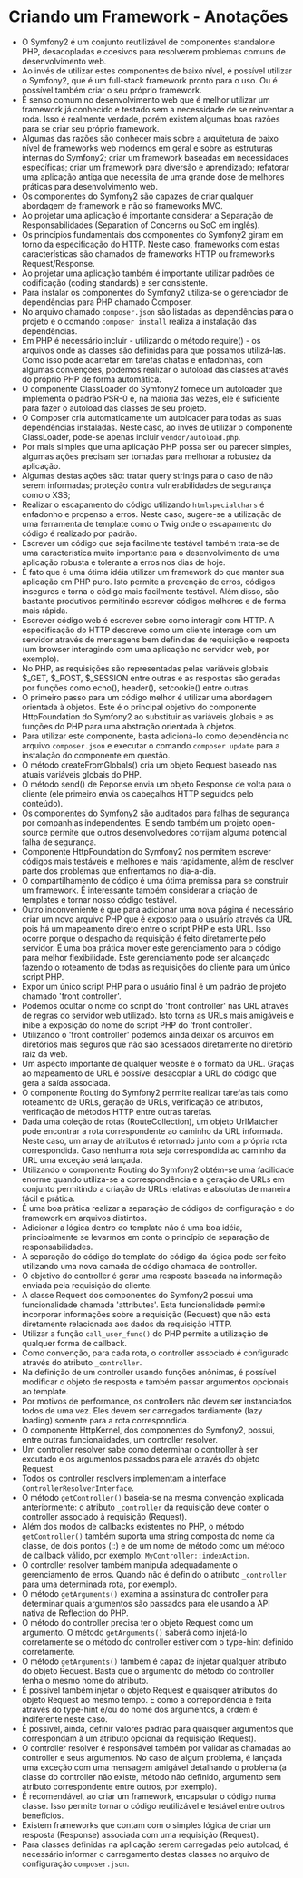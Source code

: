 Criando um Framework - Anotações
================================

* O Symfony2 é um conjunto reutilizável de componentes standalone PHP, desacopladas e coesivos para resolverem problemas comuns de desenvolvimento web.
* Ao invés de utilizar estes componentes de baixo nível, é possível utilizar o Symfony2, que é um full-stack framework pronto para o uso. Ou é possível também criar o seu próprio framework.
* É senso comum no desenvolvimento web que é melhor utilizar um framework já conhecido e testado sem a necessidade de se reinventar a roda. Isso é realmente verdade, porém existem algumas boas razões para se criar seu próprio framework.
* Algumas das razões são conhecer mais sobre a arquitetura de baixo nível de frameworks web modernos em geral e sobre as estruturas internas do Symfony2; criar um framework baseadas em necessidades específicas; criar um framework para diversão e aprendizado; refatorar uma aplicação antiga que necessita de uma grande dose de melhores práticas para desenvolvimento web.
* Os componentes do Symfony2 são capazes de criar qualquer abordagem de framework e não só frameworks MVC.
* Ao projetar uma aplicação é importante considerar a Separação de Responsabilidades (Separation of Concerns ou SoC em inglês).
* Os princípios fundamentais dos componentes do Symfony2 giram em torno da especificação do HTTP. Neste caso, frameworks com estas características são chamados de frameworks HTTP ou frameworks Request/Response.
* Ao projetar uma aplicação também é importante utilizar padrões de codificação (coding standards) e ser consistente.
* Para instalar os componentes do Symfony2 utiliza-se o gerenciador de dependências para PHP chamado Composer.
* No arquivo chamado `composer.json` são listadas as dependências para o projeto e o comando `composer install` realiza a instalação das dependências.
* Em PHP é necessário incluir - utilizando o método require() - os arquivos onde as classes são definidas para que possamos utilizá-las. Como isso pode acarretar em tarefas chatas e enfadonhas, com algumas convenções, podemos realizar o autoload das classes através do próprio PHP de forma automática.
* O componente ClassLoader do Symfony2 fornece um autoloader que implementa o padrão PSR-0 e, na maioria das vezes, ele é suficiente para fazer o autoload das classes de seu projeto.
* O Composer cria automaticamente um autoloader para todas as suas dependências instaladas. Neste caso, ao invés de utilizar o componente ClassLoader, pode-se apenas incluir `vendor/autoload.php`.
* Por mais simples que uma aplicação PHP possa ser ou parecer simples, algumas ações precisam ser tomadas para melhorar a robustez da aplicação.
* Algumas destas ações são: tratar query strings para o caso de não serem informadas; proteção contra vulnerabilidades de segurança como o XSS;
* Realizar o escapamento do código utilizando `htmlspecialchars` é enfadonho e propenso a erros. Neste caso, sugere-se a utilização de uma ferramenta de template como o Twig onde o escapamento do código é realizado por padrão.
* Escrever um código que seja facilmente testável também trata-se de uma característica muito importante para o desenvolvimento de uma aplicação robusta e tolerante a erros nos dias de hoje.
* É fato que é uma ótima idéia utilizar um framework do que manter sua aplicação em PHP puro. Isto permite a prevenção de erros, códigos inseguros e torna o código mais facilmente testável. Além disso, são bastante produtivos permitindo escrever códigos melhores e de forma mais rápida.
* Escrever código web é escrever sobre como interagir com HTTP. A especificação do HTTP descreve como um cliente interage com um servidor através de mensagens bem definidas de requisição e resposta (um browser interagindo com uma aplicação no servidor web, por exemplo).
* No PHP, as requisições são representadas pelas variáveis globais $_GET, $_POST, $_SESSION entre outras e as respostas são geradas por funções como echo(), header(), setcookie() entre outras.
* O primeiro passo para um código melhor é utilizar uma abordagem orientada à objetos. Este é o principal objetivo do componente HttpFoundation do Symfony2 ao substituir as variáveis globais e as funções do PHP para uma abstração orientada à objetos.
* Para utilizar este componente, basta adicioná-lo como dependência no arquivo `composer.json` e executar o comando `composer update` para a instalação do componente em questão.
* O método createFromGlobals() cria um objeto Request baseado nas atuais variáveis globais do PHP.
* O método send() de Reponse envia um objeto Response de volta para o cliente (ele primeiro envia os cabeçalhos HTTP seguidos pelo conteúdo).
* Os componentes do Symfony2 são auditados para falhas de segurança por companhias independentes. E sendo também um projeto open-source permite que outros desenvolvedores corrijam alguma potencial falha de segurança.
* Componente HttpFoundation do Symfony2 nos permitem escrever códigos mais testáveis e melhores e mais rapidamente, além de resolver parte dos problemas que enfrentamos no dia-a-dia.
* O compartilhamento de código é uma ótima premissa para se construir um framework. É interessante também considerar a criação de templates e tornar nosso código testável.
* Outro inconveniente é que para adicionar uma nova página é necessário criar um novo arquivo PHP que é exposto para o usuário através da URL pois há um mapeamento direto entre o script PHP e esta URL. Isso ocorre porque o despacho da requisição é feito diretamente pelo servidor. É uma boa prática mover este gerenciamento para o código para melhor flexibilidade. Este gerenciamento pode ser alcançado fazendo o roteamento de todas as requisições do cliente para um único script PHP.
* Expor um único script PHP para o usuário final é um padrão de projeto chamado 'front controller'.
* Podemos ocultar o nome do script do 'front controller' nas URL através de regras do servidor web utilizado. Isto torna as URLs mais amigáveis e inibe a exposição do nome do script PHP do 'front controller'.
* Utilizando o 'front controller' podemos ainda deixar os arquivos em diretórios mais seguros que não são acessados diretamente no diretório raiz da web.
* Um aspecto importante de qualquer website é o formato da URL. Graças ao mapeamento de URL é possível desacoplar a URL do código que gera a saída associada.
* O componente Routing do Symfony2 permite realizar tarefas tais como roteamento de URLs, geração de URLs, verificação de atributos, verificação de métodos HTTP entre outras tarefas.
* Dada uma coleção de rotas (RouteCollection), um objeto UrlMatcher pode encontrar a rota correspondente ao caminho da URL informada. Neste caso, um array de atributos é retornado junto com a própria rota correspondida. Caso nenhuma rota seja correspondida ao caminho da URL uma exceção será lançada.
* Utilizando o componente Routing do Symfony2 obtém-se uma facilidade enorme quando utiliza-se a correspondência e a geração de URLs em conjunto permitindo a criação de URLs relativas e absolutas de maneira fácil e prática.
* É uma boa prática realizar a separação de códigos de configuração e do framework em arquivos distintos.
* Adicionar a lógica dentro do template não é uma boa idéia, principalmente se levarmos em conta o princípio de separação de responsabilidades.
* A separação do código do template do código da lógica pode ser feito utilizando uma nova camada de código chamada de controller.
* O objetivo do controller é gerar uma resposta baseada na informação enviada pela requisição do cliente.
* A classe Request dos componentes do Symfony2 possui uma funcionalidade chamada 'attributes'. Esta funcionalidade permite incorporar informações sobre a requisição (Request) que não está diretamente relacionada aos dados da requisição HTTP.
* Utilizar a função `call_user_func()` do PHP permite a utilização de qualquer forma de callback.
* Como convenção, para cada rota, o controller associado é configurado através do atributo `_controller`.
* Na definição de um controller usando funções anônimas, é possível modificar o objeto de resposta e também passar argumentos opcionais ao template.
* Por motivos de performance, os controllers não devem ser instanciados todos de uma vez. Eles devem ser carregados tardiamente (lazy loading) somente para a rota correspondida.
* O componente HttpKernel, dos componentes do Symfony2, possui, entre outras funcionalidades, um controller resolver.
* Um controller resolver sabe como determinar o controller à ser excutado e os argumentos passados para ele através do objeto Request.
* Todos os controller resolvers implementam a interface `ControllerResolverInterface`.
* O método `getController()` baseia-se na mesma convenção explicada anteriormente: o atributo `_controller` da requisição deve conter o controller associado à requisição (Request).
* Além dos modos de callbacks existentes no PHP, o método `getController()` também suporta uma string composta do nome da classe, de dois pontos (::) e de um nome de método como um método de callback válido, por exemplo: `MyController::indexAction`.
* O controller resolver também manipula adequadamente o gerenciamento de erros. Quando não é definido o atributo `_controller` para uma determinada rota, por exemplo.
* O método `getArguments()` examina a assinatura do controller para determinar quais argumentos são passados para ele usando a API nativa de Reflection do PHP.
* O método do controller precisa ter o objeto Request como um argumento. O método `getArguments()` saberá como injetá-lo corretamente se o método do controller estiver com o type-hint definido corretamente.
* O método `getArguments()` também é capaz de injetar qualquer atributo do objeto Request. Basta que o argumento do método do controller tenha o mesmo nome do atributo.
* É possível também injetar o objeto Request e quaisquer atributos do objeto Request ao mesmo tempo. E como a correpondência é feita através do type-hint e/ou do nome dos argumentos, a ordem é indiferente neste caso.
* É possível, ainda, definir valores padrão para quaisquer argumentos que correspondam à um atributo opcional da requisição (Request).
* O controller resolver é responsável também por validar as chamadas ao controller e seus argumentos. No caso de algum problema, é lançada uma exceção com uma mensagem amigável detalhando o problema (a classe do controller não existe, método não definido, argumento sem atributo correspondente entre outros, por exemplo).
* É recomendável, ao criar um framework, encapsular o código numa classe. Isso permite tornar o código reutilizável e testável entre outros benefícios.
* Existem frameworks que contam com o simples lógica de criar um resposta (Response) associada com uma requisição (Request).
* Para classes definidas na aplicação serem carregadas pelo autoload, é necessário informar o carregamento destas classes no arquivo de configuração `composer.json`.